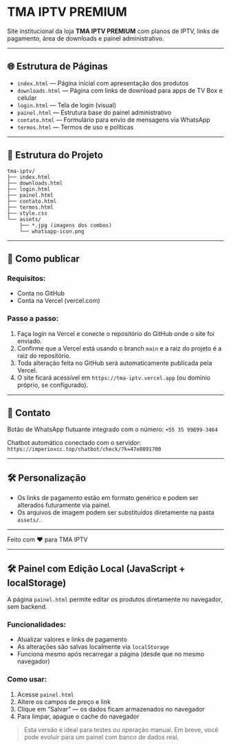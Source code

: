 # TMA IPTV PREMIUM

Site institucional da loja **TMA IPTV PREMIUM** com planos de IPTV, links de pagamento, área de downloads e painel administrativo.

---

## 🌐 Estrutura de Páginas

- `index.html` — Página inicial com apresentação dos produtos
- `downloads.html` — Página com links de download para apps de TV Box e celular
- `login.html` — Tela de login (visual)
- `painel.html` — Estrutura base do painel administrativo
- `contato.html` — Formulário para envio de mensagens via WhatsApp
- `termos.html` — Termos de uso e políticas

---

## 📁 Estrutura do Projeto

```
tma-iptv/
├── index.html
├── downloads.html
├── login.html
├── painel.html
├── contato.html
├── termos.html
├── style.css
└── assets/
    ├── *.jpg (imagens dos combos)
    └── whatsapp-icon.png
```

---

## 🚀 Como publicar

### Requisitos:
- Conta no GitHub
- Conta na Vercel (vercel.com)

### Passo a passo:
1. Faça login na Vercel e conecte o repositório do GitHub onde o site foi enviado.
2. Confirme que a Vercel está usando o branch `main` e a raiz do projeto é a raiz do repositório.
3. Toda alteração feita no GitHub será automaticamente publicada pela Vercel.
4. O site ficará acessível em `https://tma-iptv.vercel.app` (ou domínio próprio, se configurado).

---

## 💬 Contato

Botão de WhatsApp flutuante integrado com o número: `+55 35 99899-3464`

Chatbot automático conectado com o servidor:
`https://imperioxcc.top/chatbot/check/?k=47e8091700`

---

## 🛠 Personalização

- Os links de pagamento estão em formato genérico e podem ser alterados futuramente via painel.
- Os arquivos de imagem podem ser substituídos diretamente na pasta `assets/`.

---

Feito com ❤️ para TMA IPTV

---

## 🛠 Painel com Edição Local (JavaScript + localStorage)

A página `painel.html` permite editar os produtos diretamente no navegador, sem backend.

### Funcionalidades:
- Atualizar valores e links de pagamento
- As alterações são salvas localmente via `localStorage`
- Funciona mesmo após recarregar a página (desde que no mesmo navegador)

### Como usar:
1. Acesse `painel.html`
2. Altere os campos de preço e link
3. Clique em “Salvar” — os dados ficam armazenados no navegador
4. Para limpar, apague o cache do navegador

> Esta versão é ideal para testes ou operação manual. Em breve, você pode evoluir para um painel com banco de dados real.
